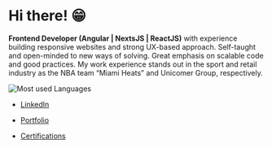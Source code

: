 # Hi there! 😁

**Frontend Developer (Angular | NextsJS | ReactJS)** with experience building responsive websites and strong UX-based approach. Self-taught and open-minded to new ways of solving. Great emphasis on scalable code and good practices. My work experience stands out in the sport and retail industry as the NBA team “Miami Heats” and Unicomer Group, respectively.

![Most used Languages](https://github-readme-stats.vercel.app/api/top-langs/?username=jpin730&layout=compact&langs_count=6)

- [LinkedIn](https://linkedin.com/in/jpin730)

- [Portfolio](https://jpin730.github.io)

- [Certifications](https://jpin730.github.io/certifications-gallery)


